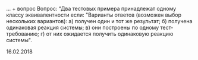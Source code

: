 ... + вопрос Вопрос: “Два тестовых примера принадлежат одному классу эквивалентности если: "Варианты ответов (возможен выбор нескольких вариантов): а) получен один и тот же результат; б) получена одинаковая реакция системы; в) они построены по одному тест-требованию; г) от них ожидается получить одинаковую реакцию системы".

16.02.2018